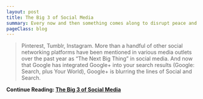 ```yaml
---
layout: post
title: The Big 3 of Social Media
summary: Every now and then something comes along to disrupt peace and sanity in the world. Facebook has had a firm grip on our attention since its launch. Here are some numbers. Make your own conclusions.
pageClass: blog
---
```

>Pinterest, Tumblr, Instagram. More than a handful of other social networking platforms have been mentioned in various media outlets over the past year as “The Next Big Thing” in social media. And now that Google has integrated Google+ into your search results (Google: Search, plus Your World), Google+ is blurring the lines of Social and Search.

**Continue Reading: [The Big 3 of Social Media](http://www.turtledove.com/blog/the-big-3-of-social-media/)**